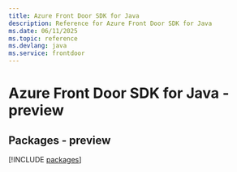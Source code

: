 ```yaml
---
title: Azure Front Door SDK for Java
description: Reference for Azure Front Door SDK for Java
ms.date: 06/11/2025
ms.topic: reference
ms.devlang: java
ms.service: frontdoor
---
```

# Azure Front Door SDK for Java - preview
## Packages - preview
[!INCLUDE [packages](front-door-index.md)]